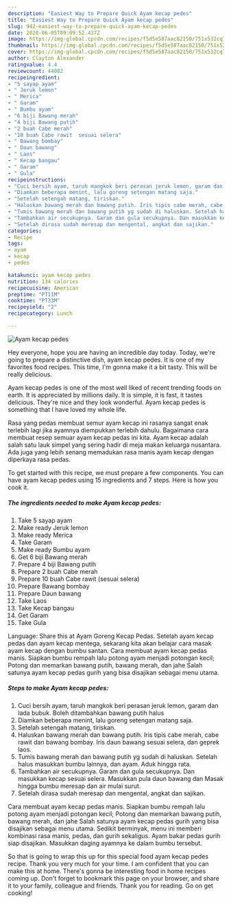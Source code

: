 ```yaml
---
description: "Easiest Way to Prepare Quick Ayam kecap pedes"
title: "Easiest Way to Prepare Quick Ayam kecap pedes"
slug: 942-easiest-way-to-prepare-quick-ayam-kecap-pedes
date: 2020-06-05T09:09:52.437Z
image: https://img-global.cpcdn.com/recipes/f5d5e587aac82150/751x532cq70/ayam-kecap-pedes-foto-resep-utama.jpg
thumbnail: https://img-global.cpcdn.com/recipes/f5d5e587aac82150/751x532cq70/ayam-kecap-pedes-foto-resep-utama.jpg
cover: https://img-global.cpcdn.com/recipes/f5d5e587aac82150/751x532cq70/ayam-kecap-pedes-foto-resep-utama.jpg
author: Clayton Alexander
ratingvalue: 4.4
reviewcount: 44082
recipeingredient:
- "5 sayap ayam"
- " Jeruk lemon"
- " Merica"
- " Garam"
- " Bumbu ayam"
- "6 biji Bawang merah"
- "4 biji Bawang putih"
- "2 buah Cabe merah"
- "10 buah Cabe rawit  sesuai selera"
- " Bawang bombay"
- " Daun bawang"
- " Laos"
- " Kecap bangau"
- " Garam"
- " Gula"
recipeinstructions:
- "Cuci bersih ayam, taruh mangkok beri perasan jeruk lemon, garam dan lada bubuk. Boleh ditambahkan bawang putih halus"
- "Diamkan beberapa menint, lalu goreng setengan matang saja."
- "Setelah setengah matang, tiriskan."
- "Haluskan bawang merah dan bawang putih. Iris tipis cabe merah, cabe rawit dan bawang bombay. Iris daun bawang sesuai selera, dan geprek laos."
- "Tumis bawang merah dan bawang putih yg sudah di haluskan. Setelah halus masukkan bumbu lainnya, dan ayam. Aduk hingga rata."
- "Tambahkan air secukupnya. Garam dan gula secukupnya. Dan masukkan kecap sesuai selera. Masukkan pula daun bawang dan Masak hingga bumbu meresap dan air mulai surut."
- "Setelah dirasa sudah meresap dan mengental, angkat dan sajikan."
categories:
- Recipe
tags:
- ayam
- kecap
- pedes

katakunci: ayam kecap pedes 
nutrition: 134 calories
recipecuisine: American
preptime: "PT11M"
cooktime: "PT33M"
recipeyield: "2"
recipecategory: Lunch

---
```



![Ayam kecap pedes](https://img-global.cpcdn.com/recipes/f5d5e587aac82150/751x532cq70/ayam-kecap-pedes-foto-resep-utama.jpg)

Hey everyone, hope you are having an incredible day today. Today, we're going to prepare a distinctive dish, ayam kecap pedes. It is one of my favorites food recipes. This time, I'm gonna make it a bit tasty. This will be really delicious.

Ayam kecap pedes is one of the most well liked of recent trending foods on earth. It is appreciated by millions daily. It is simple, it is fast, it tastes delicious. They're nice and they look wonderful. Ayam kecap pedes is something that I have loved my whole life.

Rasa yang pedas membuat semur ayam kecap ini rasanya sangat enak terlebih lagi jika ayamnya diempukkan terlebih dahulu. Bagaimana cara membuat resep semuar ayam kecap pedas ini kita. Ayam kecap adalah salah satu lauk simpel yang sering hadir di meja makan keluarga nusantara. Ada juga yang lebih senang memadukan rasa manis ayam kecap dengan diperkaya rasa pedas.


To get started with this recipe, we must prepare a few components. You can have ayam kecap pedes using 15 ingredients and 7 steps. Here is how you cook it.

<!--inarticleads1-->

##### The ingredients needed to make Ayam kecap pedes:

1. Take 5 sayap ayam
1. Make ready  Jeruk lemon
1. Make ready  Merica
1. Take  Garam
1. Make ready  Bumbu ayam
1. Get 6 biji Bawang merah
1. Prepare 4 biji Bawang putih
1. Prepare 2 buah Cabe merah
1. Prepare 10 buah Cabe rawit  (sesuai selera)
1. Prepare  Bawang bombay
1. Prepare  Daun bawang
1. Take  Laos
1. Take  Kecap bangau
1. Get  Garam
1. Take  Gula


Language: Share this at Ayam Goreng Kecap Pedas. Setelah ayam kecap pedas dan ayam kecap mentega, sekarang kita akan belajar cara masak ayam kecap dengan bumbu santan. Cara membuat ayam kecap pedas manis. Siapkan bumbu rempah lalu potong ayam menjadi potongan kecil; Potong dan memarkan bawang putih, bawang merah, dan jahe Salah satunya ayam kecap pedas gurih yang bisa disajikan sebagai menu utama. 

<!--inarticleads2-->

##### Steps to make Ayam kecap pedes:

1. Cuci bersih ayam, taruh mangkok beri perasan jeruk lemon, garam dan lada bubuk. Boleh ditambahkan bawang putih halus
1. Diamkan beberapa menint, lalu goreng setengan matang saja.
1. Setelah setengah matang, tiriskan.
1. Haluskan bawang merah dan bawang putih. Iris tipis cabe merah, cabe rawit dan bawang bombay. Iris daun bawang sesuai selera, dan geprek laos.
1. Tumis bawang merah dan bawang putih yg sudah di haluskan. Setelah halus masukkan bumbu lainnya, dan ayam. Aduk hingga rata.
1. Tambahkan air secukupnya. Garam dan gula secukupnya. Dan masukkan kecap sesuai selera. Masukkan pula daun bawang dan Masak hingga bumbu meresap dan air mulai surut.
1. Setelah dirasa sudah meresap dan mengental, angkat dan sajikan.


Cara membuat ayam kecap pedas manis. Siapkan bumbu rempah lalu potong ayam menjadi potongan kecil; Potong dan memarkan bawang putih, bawang merah, dan jahe Salah satunya ayam kecap pedas gurih yang bisa disajikan sebagai menu utama. Sedikit berminyak, menu ini memberi kombinasi rasa manis, pedas, dan gurih sekaligus. Ayam bakar pedas gurih siap disajikan. Masukkan daging ayamnya ke dalam bumbu tersebut. 

So that is going to wrap this up for this special food ayam kecap pedes recipe. Thank you very much for your time. I am confident that you can make this at home. There's gonna be interesting food in home recipes coming up. Don't forget to bookmark this page on your browser, and share it to your family, colleague and friends. Thank you for reading. Go on get cooking!
